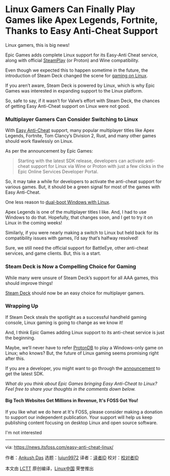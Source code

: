 [#]: subject: "Linux Gamers Can Finally Play Games like Apex Legends, Fortnite, Thanks to Easy Anti-Cheat Support"
[#]: via: "https://news.itsfoss.com/easy-anti-cheat-linux/"
[#]: author: "Ankush Das https://news.itsfoss.com/author/ankush/"
[#]: collector: "lujun9972"
[#]: translator: "wxy"
[#]: reviewer: " "
[#]: publisher: " "
[#]: url: " "

Linux Gamers Can Finally Play Games like Apex Legends, Fortnite, Thanks to Easy Anti-Cheat Support
======

Linux gamers, this is big news!

Epic Games adds complete Linux support for its Easy-Anti Cheat service, along with official [SteamPlay][1] (or Proton) and Wine compatibility.

Even though we expected this to happen sometime in the future, the introduction of Steam Deck changed the scene for [gaming on Linux][2].

If you aren’t aware, Steam Deck is powered by Linux, which is why Epic Games was interested in expanding support to the Linux platform.

So, safe to say, if it wasn’t for Valve’s effort with Steam Deck, the chances of getting Easy Anti-Cheat support on Linux were not good.

### Multiplayer Gamers Can Consider Switching to Linux

With [Easy Anti-Cheat][3] support, many popular multiplayer titles like Apex Legends, Fortnite, Tom Clancy’s Division 2, Rust, and many other games should work flawlessly on Linux.

As per the announcement by Epic Games:

> Starting with the latest SDK release, developers can activate anti-cheat support for Linux via Wine or Proton with just a few clicks in the Epic Online Services Developer Portal.

So, it may take a while for developers to activate the anti-cheat support for various games. But, it should be a green signal for most of the games with Easy Anti-Cheat.

One less reason to [dual-boot Windows with Linux][4].

Apex Legends is one of the multiplayer titles I like. And, I had to use Windows to do that. Hopefully, that changes soon, and I get to try it on Linux in the coming weeks!

Similarly, if you were nearly making a switch to Linux but held back for its compatibility issues with games, I’d say that’s halfway resolved!

Sure, we still need the official support for BattleEye, other anti-cheat services, and game clients. But, this is a start.

### Steam Deck is Now a Compelling Choice for Gaming

While many were unsure of Steam Deck’s support for all AAA games, this should improve things!

[Steam Deck][5] should now be an easy choice for multiplayer gamers.

### Wrapping Up

If Steam Deck steals the spotlight as a successful handheld gaming console, Linux gaming is going to change as we know it!

And, I think Epic Games adding Linux support to its anti-cheat service is just the beginning.

Maybe, we’ll never have to refer [ProtonDB][6] to play a Windows-only game on Linux; who knows? But, the future of Linux gaming seems promising right after this.

If you are a developer, you might want to go through the [announcement][7] to get the latest SDK.

_What do you think about Epic Games bringing Easy Anti-Cheat to Linux? Feel free to share your thoughts in the comments down below._

#### Big Tech Websites Get Millions in Revenue, It's FOSS Got You!

If you like what we do here at It's FOSS, please consider making a donation to support our independent publication. Your support will help us keep publishing content focusing on desktop Linux and open source software.

I'm not interested

--------------------------------------------------------------------------------

via: https://news.itsfoss.com/easy-anti-cheat-linux/

作者：[Ankush Das][a]
选题：[lujun9972][b]
译者：[译者ID](https://github.com/译者ID)
校对：[校对者ID](https://github.com/校对者ID)

本文由 [LCTT](https://github.com/LCTT/TranslateProject) 原创编译，[Linux中国](https://linux.cn/) 荣誉推出

[a]: https://news.itsfoss.com/author/ankush/
[b]: https://github.com/lujun9972
[1]: https://itsfoss.com/steam-play/
[2]: https://itsfoss.com/linux-gaming-guide/
[3]: https://www.easy.ac/en-us/
[4]: https://itsfoss.com/install-ubuntu-1404-dual-boot-mode-windows-8-81-uefi/
[5]: https://www.steamdeck.com/en/
[6]: https://www.protondb.com
[7]: https://dev.epicgames.com/en-US/news/epic-online-services-launches-anti-cheat-support-for-linux-mac-and-steam-deck
